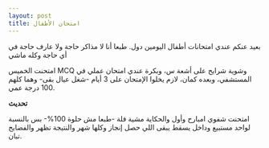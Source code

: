 ```yaml
---
layout: post
title: امتحان الأطفال
---
```

بعيد عنكم عندي امتحانات أطفال اليومين دول. طبعا أنا لا مذاكر حاجة ولا عارف حاجة في أي حاجة وكله ماشي

امتحنت الخميس MCQ وشوية شرايح على أشعة س، وبكرة عندي امتحان عملي في المستشفي، وبعده كمان، لازم يخلوا الإمتحان على 3 أيام -شغل عيال بقى- وهما كلهم 100 درجة عمي.

**تحديث**

امتحنت شفوي امبارح وأول والحكاية مشية فلة -طبعا مش حلوة 100%- بس بالنسبة لواحد مستبيع وداخل يسقط يبقى اللي حصل إنجاز وكلها شهر والنتيجة  تظهر والفضايح تبان.
